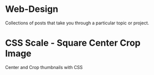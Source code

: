 # Web-Design
Collections of posts that take you through a particular topic or project.

# CSS Scale - Square Center Crop Image
Center and Crop thumbnails with CSS
